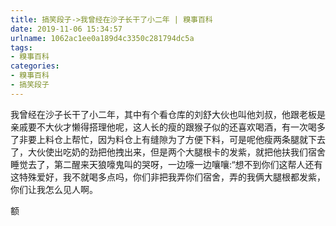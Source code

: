 ```yaml
---
title: 搞笑段子->我曾经在沙子长干了小二年 | 糗事百科
date: 2019-11-06 15:34:57
urlname: 1062ac1ee0a189d4c3350c281794dc5a
tags: 
- 糗事百科
categories:
- 糗事百科
- 搞笑段子
---
```

我曾经在沙子长干了小二年，其中有个看仓库的刘舒大伙也叫他刘叔，他跟老板是亲戚要不大伙才懒得搭理他呢，这人长的瘦的跟猴子似的还喜欢喝酒，有一次喝多了非要上料仓上帮忙，因为料仓上有缝隙为了方便下料，可是呢他瘦两条腿就下去了，大伙使出吃奶的劲把他拽出来，但是两个大腿根卡的发紫，就把他扶我们宿舍睡觉去了，第二醒来天狼嚎鬼叫的哭呀，一边嚎一边嚷嚷:“想不到你们这帮人还有这特殊爱好，我不就喝多点吗，你们非把我弄你们宿舍，弄的我俩大腿根都发紫，你们让我怎么见人啊。

额


